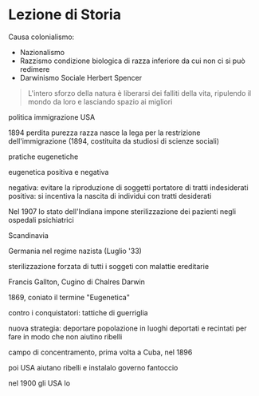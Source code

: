 # Lezione di Storia

Causa colonialismo:
* Nazionalismo
* Razzismo condizione biologica di razza inferiore da cui non ci si può redimere
* Darwinismo Sociale    Herbert Spencer
> L'intero sforzo della natura è liberarsi dei falliti della vita, ripulendo il mondo da loro e lasciando spazio ai migliori


politica immigrazione USA 

1894 
perdita purezza razza
nasce la lega per la restrizione dell'immigrazione (1894, costituita da studiosi di scienze sociali)


pratiche eugenetiche

eugenetica positiva e negativa

negativa: evitare la riproduzione di soggetti portatore di tratti indesiderati
positiva: si incentiva la nascita di individui con tratti desiderati


Nel 1907 lo stato dell'Indiana impone sterilizzazione dei pazienti negli ospedali psichiatrici



Scandinavia

Germania nel regime  nazista (Luglio '33)

sterilizzazione forzata di tutti i soggeti con malattie ereditarie

Francis Gallton, Cugino di Chalres Darwin

1869, coniato il termine "Eugenetica"


contro i conquistatori: tattiche di guerriglia

nuova strategia: deportare popolazione in luoghi deportati e recintati per fare in modo che non aiutino ribelli

campo di concentramento, prima volta a Cuba, nel 1896

poi USA aiutano ribelli e instalalo governo fantoccio


nel 1900 gli USA lo 
<!--stackedit_data:
eyJoaXN0b3J5IjpbMjAyMjE0NDUzNiwtMTEyOTI3ODc3OCwyNT
I4NDAwMjksMTU0ODUxNDg3NF19
-->
